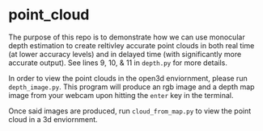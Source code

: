 # point_cloud

The purpose of this repo is to demonstrate how we can use monocular depth estimation to create reltivley accurate point clouds in both real time (at lower accuracy levels) and in delayed time (with significantly more accurate output). See lines 9, 10, & 11 in `depth.py` for more details. 

In order to view the point clouds in the open3d enviornment, please run `depth_image.py`. This program will produce an rgb image and a depth map image from your webcam upon hitting the `enter` key in the terminal. 

Once said images are produced, run `cloud_from_map.py` to view the point cloud in a 3d enviornment. 
